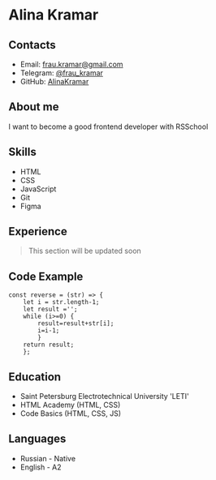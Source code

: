 # Alina Kramar

## Contacts
* Email: frau.kramar@gmail.com
* Telegram: [@frau_kramar](https://t.me/frau_kramar)
* GitHub: [AlinaKramar](https://github.com/AlinaKramar)

## About me
I want to become a good frontend developer with RSSchool

## Skills
* HTML
* CSS
* JavaScript
* Git
* Figma

## Experience
> This section will be updated soon

## Code Example
```
const reverse = (str) => {
    let i = str.length-1;
    let result ='';
    while (i>=0) {
        result=result+str[i];
        i=i-1;
        }
    return result;
    };
```

## Education
* Saint Petersburg Electrotechnical University 'LETI'
* HTML Academy (HTML, CSS)
* Code Basics (HTML, CSS, JS)

## Languages
* Russian - Native
* English - A2